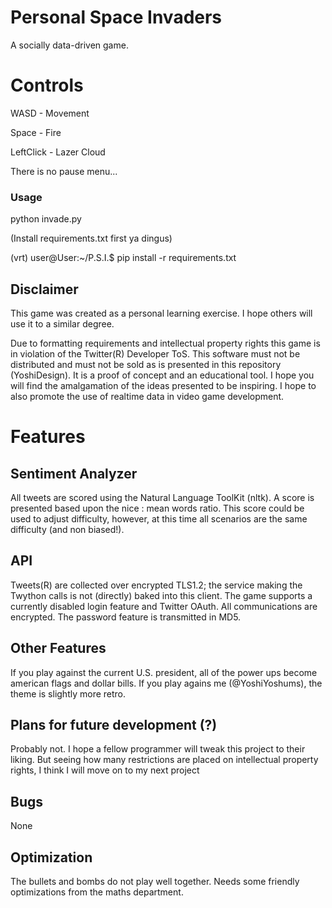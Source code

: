 # Personal Space Invaders
A socially data-driven game.

# Controls

WASD - Movement

Space - Fire

LeftClick - Lazer Cloud

There is no pause menu...

### Usage
python invade.py

(Install requirements.txt first ya dingus)

(vrt) user@User:~/P.S.I.$ pip install -r requirements.txt

## Disclaimer
This game was created as a personal learning exercise. I hope others will use it to a similar degree.

Due to formatting requirements and intellectual property rights this game is in violation of the Twitter(R) Developer ToS. This software must not be distributed and must not be sold as is presented in this repository (YoshiDesign). It is a proof of concept and an educational tool. I hope you will find the amalgamation of the ideas presented to be inspiring. I hope to also promote the use of realtime data in video game development.

# Features

## Sentiment Analyzer
All tweets are scored using the Natural Language ToolKit (nltk). A score is presented based upon the nice : mean words ratio. This score could be used to adjust difficulty, however, at this time all scenarios are the same difficulty (and non biased!). 

## API
Tweets(R) are collected over encrypted TLS1.2; the service making the Twython calls is not (directly) baked into this client. The game supports a currently disabled login feature and Twitter OAuth. All communications are encrypted. The password feature is transmitted in MD5.

## Other Features
If you play against the current U.S. president, all of the power ups become american flags and dollar bills.
If you play agains me (@YoshiYoshums), the theme is slightly more retro.

## Plans for future development (?)
Probably not. I hope a fellow programmer will tweak this project to their liking. But seeing how many restrictions are placed on intellectual property rights, I think I will move on to my next project

## Bugs
None

## Optimization
The bullets and bombs do not play well together. Needs some friendly optimizations from the maths department.
